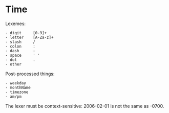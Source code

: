 # Time

Lexemes:

    - digit     [0-9]+
    - letter    [A-Za-z]+
    - slash     /
    - colon     :
    - dash      -
    - space     ' '
    - dot       . 
    - other

Post-processed things:

    - weekday
    - monthName
    - timezone
    - am/pm

The lexer must be context-sensitive: 2006-02-01 is not the same as -0700.
